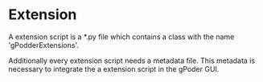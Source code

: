 # Extension

A extension script is a *.py file which contains a class with the name 'gPodderExtensions'.

Additionally every extension script needs a metadata file. This metadata is necessary to integrate the a extension script in the gPoder GUI.

